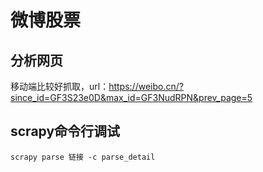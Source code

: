 # 微博股票

## 分析网页

移动端比较好抓取，url：https://weibo.cn/?since_id=GF3S23e0D&max_id=GF3NudRPN&prev_page=5

## scrapy命令行调试  
```scrapy parse 链接 -c parse_detail```